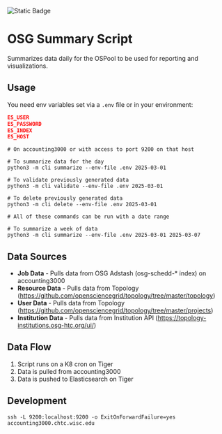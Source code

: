 ![Static Badge](https://img.shields.io/badge/Verified_Constants_On-2024%2F12%2F26-green?style=plastic)

# OSG Summary Script

Summarizes data daily for the OSPool to be used for reporting and visualizations.

## Usage

You need env variables set via a `.env` file or in your environment:

```json
ES_USER
ES_PASSWORD
ES_INDEX
ES_HOST
```

```shell
# On accounting3000 or with access to port 9200 on that host

# To summarize data for the day
python3 -m cli summarize --env-file .env 2025-03-01

# To validate previously generated data
python3 -m cli validate --env-file .env 2025-03-01

# To delete previously generated data
python3 -m cli delete --env-file .env 2025-03-01

# All of these commands can be run with a date range

# To summarize a week of data
python3 -m cli summarize --env-file .env 2025-03-01 2025-03-07
```

## Data Sources

- **Job Data** - Pulls data from OSG Adstash (osg-schedd-* index) on accounting3000
- **Resource Data** - Pulls data from Topology (https://github.com/opensciencegrid/topology/tree/master/topology)
- **User Data** - Pulls data from Topology (https://github.com/opensciencegrid/topology/tree/master/projects)
- **Institution Data** - Pulls data from Institution API (https://topology-institutions.osg-htc.org/ui/)

## Data Flow

1. Script runs on a K8 cron on Tiger
2. Data is pulled from accounting3000
3. Data is pushed to Elasticsearch on Tiger

## Development

```shell
ssh -L 9200:localhost:9200 -o ExitOnForwardFailure=yes accounting3000.chtc.wisc.edu
```
